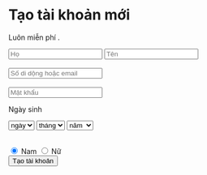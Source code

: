 <html>
<head><title> BTVN01 </title> </head>
<body>
<h1>Tạo tài khoản mới </h1>
<p> Luôn miễn phí .</p>
<form>
<input type="text" name="họ" placeholder="Họ"> <input type="text" name="tên" placeholder="Tên"><br><br>
<input type="text" placeholder="Số di dộng hoặc email"><br><br>
<input type="password" name="mật khẩu" placeholder="Mật khẩu ">
<p>Ngày sinh </p>
<select name="Ngày sinh">
	<option value="0" selected>ngày</option>
	<option value="1">1</option>
	<option value="2">2</option>
	<option value="3">3</option>
	<option value="4">4</option>
	<option value="5">5</option>
	<option value="6">6</option>
	<option value="7">7</option>
	<option value="8">8</option>
	<option value="9">9</option>
	<option value="10">10</option>
	<option value="11">11</option>
	<option value="12">12</option>
	<option value="13">13</option>
	<option value="14">14</option>
	<option value="15">15</option>
	<option value="16">16</option>
	<option value="17">17</option>
	<option value="18">18</option>
	<option value="19">19</option>
	<option value="20">20</option>
	<option value="21">21</option>
	<option value="22">22</option>
	<option value="23">23</option>
	<option value="24">24</option>
	<option value="25">25</option>
	<option value="26">26</option>
	<option value="27">27</option>
	<option value="28">28</option>
	<option value="29">29</option>
	<option value="30">30</option>
	<option value="31">31</option>
</select>	
<select name="tháng sinh">
	<option value="0" selected> tháng </option>
	<option value="">1</option>
	<option value="">2</option>
	<option value="">3</option>
	<option value="4">4</option>
	<option value="">5</option>
	<option value="">6</option>
	<option value="">7</option>
	<option value="">8</option>
	<option value="">9</option>
	<option value="">10</option>
	<option value="">11</option>
	<option value="">12</option>
</select>
<select name="năm sinh">
	<option value="0" selected> năm </option>
	<option value="0">1960</option>
	<option value="0">1961</option>
	<option value="0">1962</option>
	<option value="0">1963</option>
	<option value="0">1964</option>
	<option value="0">1965</option>
	<option value="0">1966</option>
	<option value="0">1967</option>
	<option value="0">1968</option>
	<option value="0">1969</option>
	<option value="0">1970</option>
	<option value="0">1971</option>
	<option value="0">1972</option>
	<option value="0">1973</option>
	<option value="0">1975</option>
	<option value="0">1976</option>
	<option value="0">1977</option>
	<option value="0">1978</option>
	<option value="0">1979</option>
	<option value="0">1980</option>
	<option value="0">1981</option>
	<option value="0">1982</option>
	<option value="0">1983</option>
	<option value="0">1984</option>
	<option value="0">1985</option>
	<option value="0">1986</option>
	<option value="0">1987</option>
	<option value="0">1988</option>
	<option value="0">1989</option>
	<option value="0">1990</option>
	<option value="0">1991</option>
	<option value="0">1992</option>
	<option value="0">1993</option>
	<option value="0">1994</option>
	<option value="0">1995</option>
	<option value="0">1996</option>
	<option value="0">1997</option>
	<option value="0">1998</option>
	<option value="0">1999</option>
	<option value="0">2000</option>
	<option value="0">2001</option>
	<option value="0">2002</option>
	<option value="0">2003</option>
	<option value="0">2004</option>
	<option value="0">2005</option>
	<option value="0">2006</option>
	<option value="0">2007</option>
</select><br><br>

<input type="radio" name="giới tính" value="Male" checked> Nam
<input type="radio" name="giới tính" value="Female"> Nữ
<br>
<input type="submit" value="Tạo tài khoản">

